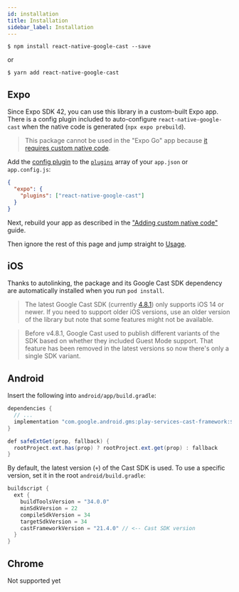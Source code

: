 ```yaml
---
id: installation
title: Installation
sidebar_label: Installation
---
```


`$ npm install react-native-google-cast --save`

or

`$ yarn add react-native-google-cast`

## Expo

Since Expo SDK 42, you can use this library in a custom-built Expo app.
There is a config plugin included to auto-configure `react-native-google-cast` when the native code is generated (`npx expo prebuild`).

> This package cannot be used in the "Expo Go" app because [it requires custom native code](https://docs.expo.io/workflow/customizing/).

Add the [config plugin](https://docs.expo.io/guides/config-plugins/) to the [`plugins`](https://docs.expo.io/versions/latest/config/app/#plugins) array of your `app.json` or `app.config.js`:

```json
{
  "expo": {
    "plugins": ["react-native-google-cast"]
  }
}
```

Next, rebuild your app as described in the ["Adding custom native code"](https://docs.expo.io/workflow/customizing/) guide.

Then ignore the rest of this page and jump straight to [Usage](usage).

## iOS

Thanks to autolinking, the package and its Google Cast SDK dependency are automatically installed when you run `pod install`.

> The latest Google Cast SDK (currently [4.8.1](https://developers.google.com/cast/docs/release-notes#april-18,-2024)) only supports iOS 14 or newer. If you need to support older iOS versions, use an older version of the library but note that some features might not be available.

> Before v4.8.1, Google Cast used to publish different variants of the SDK based on whether they included Guest Mode support. That feature has been removed in the latest versions so now there's only a single SDK variant.

## Android

Insert the following into `android/app/build.gradle`:

```java
dependencies {
  // ...
  implementation "com.google.android.gms:play-services-cast-framework:${safeExtGet('castFrameworkVersion', '+')}"
}

def safeExtGet(prop, fallback) {
  rootProject.ext.has(prop) ? rootProject.ext.get(prop) : fallback
}
```

By default, the latest version (`+`) of the Cast SDK is used. To use a specific version, set it in the root `android/build.gradle`:

```java
buildscript {
  ext {
    buildToolsVersion = "34.0.0"
    minSdkVersion = 22
    compileSdkVersion = 34
    targetSdkVersion = 34
    castFrameworkVersion = "21.4.0" // <-- Cast SDK version
  }
}
```

## Chrome

Not supported yet

